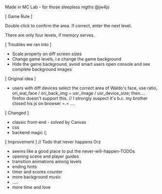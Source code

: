 Made in MC Lab - for those sleepless nigths @jw4js


[ Game Rule ]

Double click to confirm the area. If correct, enter the next level.

There are only four levels, if memory serves.

[ Troubles we ran into ]

- Scale properly on diff screen sizes
- Change game levels, i.e change the game background
- Hide the game background, avoid smart users open console and see complete background images

[ Original idea ]

- users with diff devices select the correct area of Waldo's face, use ratio, ori_wal_face / ori_back_img = usr_image / usr_device_size; then.... firefox doesn't support this. // I strongly suspect it's b.c. my brother closed his js on browser =.= ....

[ Changed ]

- classic front-end - solved by Canvas
- css
- backend magic (;

[ Improvement ] // Todo that never happens Orz

- seems like a good place to put the never-will-happen-TODOs
- opening scene and player guides
- transition animations among levels
- ending hints
- timer and scores counter
- more background music
- .....
- more time and love
